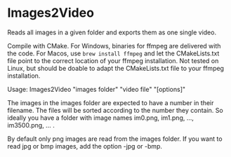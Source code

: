 # Images2Video
Reads all images in a given folder and exports them as one single video.

Compile with CMake.
For Windows, binaries for ffmpeg are delivered with the code.
For Macos, use `brew install ffmpeg` and let the CMakeLists.txt file point to the correct location of your ffmpeg installation.
Not tested on Linux, but should be doable to adapt the CMakeLists.txt file to your ffmpeg installation.



Usage: Images2Video "images folder" "video file" "[options]"

The images in the images folder are expected to have a number in their filename. The files will be sorted according to the number they contain. So ideally you have a folder with image names im0.png, im1.png, ..., im3500.png, ... .

By default only png images are read from the images folder. If you want to read jpg or bmp images, add the option -jpg or -bmp.
